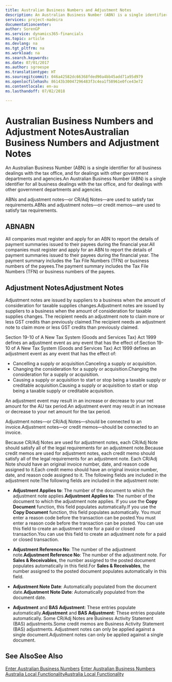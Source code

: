 ```yaml
---
title: Australian Business Numbers and Adjustment Notes
description: An Australian Business Number (ABN) is a single identifier for all business dealings with the tax office, and for dealings with other government departments and agencies.
services: project-madeira
documentationcenter: 
author: SorenGP
ms.service: dynamics365-financials
ms.topic: article
ms.devlang: na
ms.tgt_pltfrm: na
ms.workload: na
ms.search.keywords: 
ms.date: 07/01/2017
ms.author: sgroespe
ms.translationtype: HT
ms.sourcegitcommit: 046a42582dc66368fded90a4bb45add71a95d979
ms.openlocfilehash: 86143b30047296483f3c4ea1f58961e0fce43e72
ms.contentlocale: en-au
ms.lasthandoff: 07/02/2018

---
```

# <a name="australian-business-numbers-and-adjustment-notes"></a><span data-ttu-id="5ae7c-103">Australian Business Numbers and Adjustment Notes</span><span class="sxs-lookup"><span data-stu-id="5ae7c-103">Australian Business Numbers and Adjustment Notes</span></span>
<span data-ttu-id="5ae7c-104">An Australian Business Number (ABN) is a single identifier for all business dealings with the tax office, and for dealings with other government departments and agencies.</span><span class="sxs-lookup"><span data-stu-id="5ae7c-104">An Australian Business Number (ABN) is a single identifier for all business dealings with the tax office, and for dealings with other government departments and agencies.</span></span>  

 <span data-ttu-id="5ae7c-105">ABNs and adjustment notes—or CR/Adj Notes—are used to satisfy tax requirements.</span><span class="sxs-lookup"><span data-stu-id="5ae7c-105">ABNs and adjustment notes—or credit memos—are used to satisfy tax requirements.</span></span>  

## <a name="abn"></a><span data-ttu-id="5ae7c-106">ABN</span><span class="sxs-lookup"><span data-stu-id="5ae7c-106">ABN</span></span>  
 <span data-ttu-id="5ae7c-107">All companies must register and apply for an ABN to report the details of payment summaries issued to their payees during the financial year.</span><span class="sxs-lookup"><span data-stu-id="5ae7c-107">All companies must register and apply for an ABN to report the details of payment summaries issued to their payees during the financial year.</span></span> <span data-ttu-id="5ae7c-108">The payment summary includes the Tax File Numbers (TFN) or business numbers of the payees.</span><span class="sxs-lookup"><span data-stu-id="5ae7c-108">The payment summary includes the Tax File Numbers (TFN) or business numbers of the payees.</span></span>  

## <a name="adjustment-notes"></a><span data-ttu-id="5ae7c-109">Adjustment Notes</span><span class="sxs-lookup"><span data-stu-id="5ae7c-109">Adjustment Notes</span></span>  
 <span data-ttu-id="5ae7c-110">Adjustment notes are issued by suppliers to a business when the amount of consideration for taxable supplies changes.</span><span class="sxs-lookup"><span data-stu-id="5ae7c-110">Adjustment notes are issued by suppliers to a business when the amount of consideration for taxable supplies changes.</span></span> <span data-ttu-id="5ae7c-111">The recipient needs an adjustment note to claim more or less GST credits than previously claimed.</span><span class="sxs-lookup"><span data-stu-id="5ae7c-111">The recipient needs an adjustment note to claim more or less GST credits than previously claimed.</span></span>  

 <span data-ttu-id="5ae7c-112">Section 19-10 of A New Tax System (Goods and Services Tax) Act 1999 defines an adjustment event as any event that has the effect of:</span><span class="sxs-lookup"><span data-stu-id="5ae7c-112">Section 19-10 of A New Tax System (Goods and Services Tax) Act 1999 defines an adjustment event as any event that has the effect of:</span></span>  

-   <span data-ttu-id="5ae7c-113">Cancelling a supply or acquisition.</span><span class="sxs-lookup"><span data-stu-id="5ae7c-113">Canceling a supply or acquisition.</span></span>  
-   <span data-ttu-id="5ae7c-114">Changing the consideration for a supply or acquisition.</span><span class="sxs-lookup"><span data-stu-id="5ae7c-114">Changing the consideration for a supply or acquisition.</span></span>  
-   <span data-ttu-id="5ae7c-115">Causing a supply or acquisition to start or stop being a taxable supply or creditable acquisition.</span><span class="sxs-lookup"><span data-stu-id="5ae7c-115">Causing a supply or acquisition to start or stop being a taxable supply or creditable acquisition.</span></span>  

<span data-ttu-id="5ae7c-116">An adjustment event may result in an increase or decrease to your net amount for the AU tax period.</span><span class="sxs-lookup"><span data-stu-id="5ae7c-116">An adjustment event may result in an increase or decrease to your net amount for the tax period.</span></span>  

<span data-ttu-id="5ae7c-117">Adjustment notes—or CR/Adj Notes—should be connected to an invoice.</span><span class="sxs-lookup"><span data-stu-id="5ae7c-117">Adjustment notes—or credit memos—should be connected to an invoice.</span></span>  

<span data-ttu-id="5ae7c-118">Because CR/Adj Notes are used for adjustment notes, each CR/Adj Note should satisfy all of the legal requirements for an adjustment note.</span><span class="sxs-lookup"><span data-stu-id="5ae7c-118">Because credit memos are used for adjustment notes, each credit memo should satisfy all of the legal requirements for an adjustment note.</span></span> <span data-ttu-id="5ae7c-119">Each CR/Adj Note should have an original invoice number, date, and reason code assigned to it.</span><span class="sxs-lookup"><span data-stu-id="5ae7c-119">Each credit memo should have an original invoice number, date, and reason code assigned to it.</span></span> <span data-ttu-id="5ae7c-120">The following fields are included in the adjustment note:</span><span class="sxs-lookup"><span data-stu-id="5ae7c-120">The following fields are included in the adjustment note:</span></span>  

- <span data-ttu-id="5ae7c-121">**Adjustment Applies to**: The number of the document to which the adjustment note applies.</span><span class="sxs-lookup"><span data-stu-id="5ae7c-121">**Adjustment Applies to**: The number of the document to which the adjustment note applies.</span></span> <span data-ttu-id="5ae7c-122">If you use the **Copy Document** function, this field populates automatically.</span><span class="sxs-lookup"><span data-stu-id="5ae7c-122">If you use the **Copy Document** function, this field populates automatically.</span></span> <span data-ttu-id="5ae7c-123">You must enter a reason code before the transaction can be posted.</span><span class="sxs-lookup"><span data-stu-id="5ae7c-123">You must enter a reason code before the transaction can be posted.</span></span> <span data-ttu-id="5ae7c-124">You can use this field to create an adjustment note for a paid or closed transaction.</span><span class="sxs-lookup"><span data-stu-id="5ae7c-124">You can use this field to create an adjustment note for a paid or closed transaction.</span></span>  

- <span data-ttu-id="5ae7c-125">**Adjustment Reference No**: The number of the adjustment note.</span><span class="sxs-lookup"><span data-stu-id="5ae7c-125">**Adjustment Reference No**: The number of the adjustment note.</span></span> <span data-ttu-id="5ae7c-126">For **Sales & Receivables**, the number assigned to the posted document populates automatically in this field.</span><span class="sxs-lookup"><span data-stu-id="5ae7c-126">For **Sales & Receivables**, the number assigned to the posted document populates automatically in this field.</span></span>  

- <span data-ttu-id="5ae7c-127">**Adjustment Note Date**: Automatically populated from the document date.</span><span class="sxs-lookup"><span data-stu-id="5ae7c-127">**Adjustment Note Date**: Automatically populated from the document date.</span></span>  

- <span data-ttu-id="5ae7c-128">**Adjustment** and **BAS Adjustment**: These entries populate automatically.</span><span class="sxs-lookup"><span data-stu-id="5ae7c-128">**Adjustment** and **BAS Adjustment**: These entries populate automatically.</span></span> <span data-ttu-id="5ae7c-129">Some CR/Adj Notes are Business Activity Statement (BAS) adjustments.</span><span class="sxs-lookup"><span data-stu-id="5ae7c-129">Some credit memos are Business Activity Statement (BAS) adjustments.</span></span> <span data-ttu-id="5ae7c-130">Adjustment notes can only be applied against a single document.</span><span class="sxs-lookup"><span data-stu-id="5ae7c-130">Adjustment notes can only be applied against a single document.</span></span>  

## <a name="see-also"></a><span data-ttu-id="5ae7c-131">See Also</span><span class="sxs-lookup"><span data-stu-id="5ae7c-131">See Also</span></span>  
 <span data-ttu-id="5ae7c-132">[Enter Australian Business Numbers](how-to-enter-australian-business-numbers.md) </span><span class="sxs-lookup"><span data-stu-id="5ae7c-132">[Enter Australian Business Numbers](how-to-enter-australian-business-numbers.md) </span></span>  
 [<span data-ttu-id="5ae7c-133">Australia Local Functionality</span><span class="sxs-lookup"><span data-stu-id="5ae7c-133">Australia Local Functionality</span></span>](australia-local-functionality.md)

